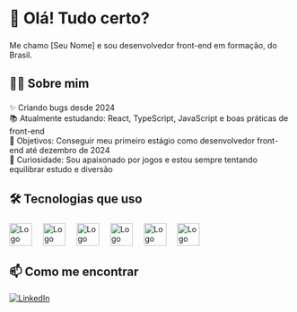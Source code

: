 <h1 align="left">👋 Olá! Tudo certo?</h1>

###

<p align="left">Me chamo [Seu Nome] e sou desenvolvedor front-end em formação, do Brasil.</p>

###

<h2 align="left">👨‍💻 Sobre mim</h2>

###

<p align="left">
✨ Criando bugs desde 2024 <br>
📚 Atualmente estudando: React, TypeScript, JavaScript e boas práticas de front-end <br>
🎯 Objetivos: Conseguir meu primeiro estágio como desenvolvedor front-end até dezembro de 2024 <br>
🎲 Curiosidade: Sou apaixonado por jogos e estou sempre tentando equilibrar estudo e diversão
</p>

###

<h2 align="left">🛠️ Tecnologias que uso</h2>

###

<div align="left">
  <img src="https://cdn.jsdelivr.net/gh/devicons/devicon/icons/html5/html5-original.svg" height="40" alt="Logo HTML" />
  <img width="12" />
  <img src="https://cdn.jsdelivr.net/gh/devicons/devicon/icons/css3/css3-original.svg" height="40" alt="Logo CSS" />
  <img width="12" />
  <img src="https://cdn.jsdelivr.net/gh/devicons/devicon/icons/javascript/javascript-original.svg" height="40" alt="Logo JavaScript" />
  <img width="12" />
  <img src="https://cdn.jsdelivr.net/gh/devicons/devicon/icons/typescript/typescript-original.svg" height="40" alt="Logo TypeScript" />
  <img width="12" />
  <img src="https://cdn.jsdelivr.net/gh/devicons/devicon/icons/react/react-original.svg" height="40" alt="Logo React" />
  <img width="12" />
  <img src="https://cdn.jsdelivr.net/gh/devicons/devicon/icons/nodejs/nodejs-original.svg" height="40" alt="Logo Node.js" />
</div>

###

<h2 align="left">📫 Como me encontrar</h2>

<p align="left">
  <a href="https://www.linkedin.com/in/jonatasandrad/" target="_blank">
    <img src="https://img.shields.io/badge/LinkedIn-blue?style=for-the-badge&logo=linkedin&logoColor=white" alt="LinkedIn"/>
  </a>
</p>
